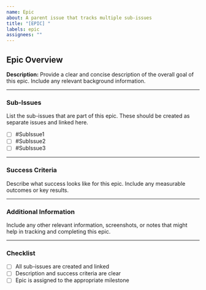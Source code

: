 ```yaml
---
name: Epic
about: A parent issue that tracks multiple sub-issues
title: "[EPIC] "
labels: epic
assignees: ""
---
```


## Epic Overview

**Description:**
Provide a clear and concise description of the overall goal of this epic.
Include any relevant background information.

---

### Sub-Issues

List the sub-issues that are part of this epic.
These should be created as separate issues and linked here.

- [ ] #SubIssue1
- [ ] #SubIssue2
- [ ] #SubIssue3

---

### Success Criteria

Describe what success looks like for this epic.
Include any measurable outcomes or key results.

---

### Additional Information

Include any other relevant information, screenshots,
or notes that might help in tracking and completing this epic.

---

### Checklist

- [ ] All sub-issues are created and linked
- [ ] Description and success criteria are clear
- [ ] Epic is assigned to the appropriate milestone
